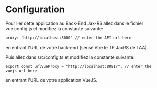 # Configuration

Pour lier cette application au Back-End Jax-RS allez dans le fichier vue.config.js et modifiez la constante suivante:

```
proxy: 'http://localhost:8080' // enter the API url here
```

en entrant l'URL de votre back-end (sensé être le TP JaxRS de TAA).


Puis allez dans src/config.ts et modifiez la constante suivante:

```
export const urlVueProxy = "http://localhost:8081/"; // enter the vuejs url here
```

en entrant l'URL de votre application VueJS.
